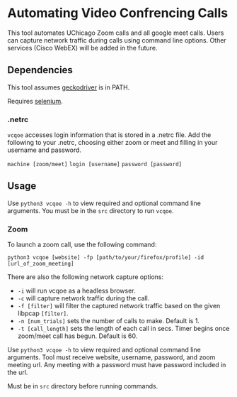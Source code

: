 # Automating Video Confrencing Calls

This tool automates UChicago Zoom calls and all google meet calls. Users can 
capture network traffic during calls using command line options. Other services
(Cisco WebEX) will be added in the future. 

## Dependencies

This tool assumes [geckodriver](https://github.com/mozilla/geckodriver/releases) is in PATH. 

Requires [selenium](https://pypi.org/project/selenium/). 

### .netrc

`vcqoe` accesses login information that is stored in a .netrc file. Add the 
following to your .netrc, choosing either zoom or meet and filling in
your username and password.

`machine [zoom/meet]`
`login [username]`
`password [password]`


## Usage

Use `python3 vcqoe -h` to view required and optional command line arguments.
You must be in the `src` directory to run `vcqoe`.

### Zoom

To launch a zoom call, use the following command:

`python3 vcqoe [website] -fp [path/to/your/firefox/profile] -id [url_of_zoom_meeting]`

There are also the following network capture options:
- `-i` will run vcqoe as a headless browser.
- `-c` will capture network traffic during the call.
- `-f [filter]` will filter the captured network traffic based on 
	the given libpcap `[filter]`.
- `-n [num_trials]` sets the number of calls to make. Default is 1.
- `-t [call_length]` sets the length of each call in secs. Timer 
	begins once zoom/meet call has begun. Default is 60.

Use `python3 vcqoe -h` to view required and optional command line arguments. Tool must receive website, username, password, and 
zoom meeting url. Any meeting with a password must have password included in the url. 

Must be in `src` directory before running commands. 

